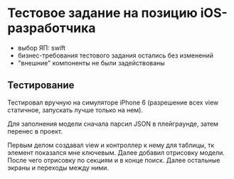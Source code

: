 # Тестовое задание на позицию iOS-разработчика
- выбор ЯП: swift
- бизнес-требования тестового задания остались без изменений
- "внешние" компоненты не были задействованы

## Тестирование
Тестировал вручную на симуляторе iPhone 6 (разрешение всех view статичное, запускать лучше только на нем).

Для заполнения модели сначала парсил JSON в плейграунде, затем перенес в проект.

Первым делом создавал view и контроллер к нему для таблицы, тк элемент показался мне ключевым. 
Далее добавил отрисовку модели. После чего отрисовку по секциям и в конце поиск.
Далее остальные экраны и переходы между ними.

